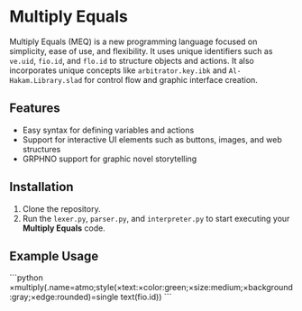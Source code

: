 # Multiply Equals

Multiply Equals (MEQ) is a new programming language focused on simplicity, ease of use, and flexibility. It uses unique identifiers such as `ve.uid`, `fio.id`, and `flo.id` to structure objects and actions. It also incorporates unique concepts like `arbitrator.key.ibk` and `Al-Hakam.Library.slad` for control flow and graphic interface creation.

## Features
- Easy syntax for defining variables and actions
- Support for interactive UI elements such as buttons, images, and web structures
- GRPHNO support for graphic novel storytelling

## Installation
1. Clone the repository.
2. Run the `lexer.py`, `parser.py`, and `interpreter.py` to start executing your **Multiply Equals** code.

## Example Usage
\`\`\`python
×multiply(.name=atmo;style(×text:×color:green;×size:medium;×background:gray;×edge:rounded)=single text(fio.id))
\`\`\`
